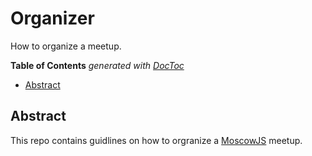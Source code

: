 # Organizer

How to organize a meetup.

<!-- START doctoc generated TOC please keep comment here to allow auto update -->
<!-- DON'T EDIT THIS SECTION, INSTEAD RE-RUN doctoc TO UPDATE -->
**Table of Contents**  *generated with [DocToc](https://github.com/thlorenz/doctoc)*

- [Abstract](#abstract)

<!-- END doctoc generated TOC please keep comment here to allow auto update -->

## Abstract

This repo contains guidlines on how to orgranize a [MoscowJS][site] meetup.


[site]: http://moscowjs.ru
